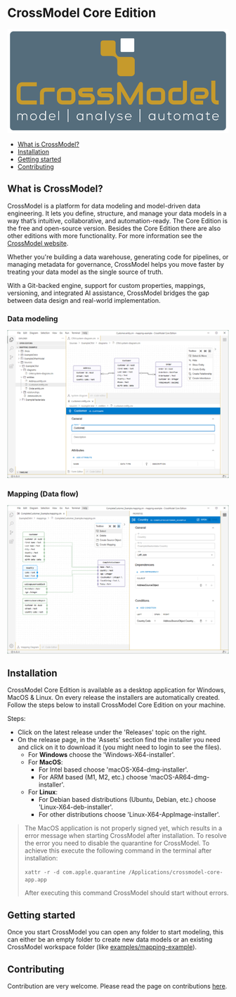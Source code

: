 # CrossModel Core Edition

![CrossModel Logo](./applications/electron-app/resources/crossmodel-splash.svg?sanitize=true)

- [What is CrossModel?](#what-is-crossmodel)
- [Installation](#installation)
- [Getting started](#getting-started)
- [Contributing](#contributing)

## What is CrossModel?

CrossModel is a platform for data modeling and model-driven data engineering. It lets you define, structure, and manage your data models in a way that’s intuitive, collaborative, and automation-ready. The Core Edition is the free and open-source version. Besides the Core Edition there are also other editions with more functionality. For more information see the [CrossModel website](https://crossmodel.io).

Whether you're building a data warehouse, generating code for pipelines, or managing metadata for governance, CrossModel helps you move faster by treating your data model as the single source of truth.

With a Git-backed engine, support for custom properties, mappings, versioning, and integrated AI assistance, CrossModel bridges the gap between data design and real-world implementation.

### Data modeling

![CrossModel - Modeling](docs/crossmodel-datamodel.png)

### Mapping (Data flow)

![CrossModel - Mapping](docs/crossmodel-mapping.png)

## Installation

CrossModel Core Edition is available as a desktop application for Windows, MacOS & Linux. On every release the installers are automatically created. Follow the steps below to install CrossModel Core Edition on your machine.

Steps:

- Click on the latest release under the 'Releases' topic on the right.
- On the release page, in the 'Assets' section find the installer you need and click on it to download it (you might need to login to see the files).
   - For **Windows** choose the 'Windows-X64-installer'.
   - For **MacOS**:
      - For Intel based choose 'macOS-X64-dmg-installer'.
      - For ARM based (M1, M2, etc.) choose 'macOS-AR64-dmg-installer'.
   - For **Linux**:
      - For Debian based distributions (Ubuntu, Debian, etc.) choose 'Linux-X64-deb-installer'.
      - For other distributions choose 'Linux-X64-AppImage-installer'.

> The MacOS application is not properly signed yet, which results in a error message when starting CrossModel after installation. To resolve the error you need to disable the quarantine for CrossModel. To achieve this execute the following command in the terminal after installation:
>
> `xattr -r -d com.apple.quarantine /Applications/crossmodel-core-app.app`
>
> After executing this command CrossModel should start without errors.

## Getting started

Once you start CrossModel you can open any folder to start modeling, this can either be an empty folder to create new data models or an existing CrossModel workspace folder (like [examples/mapping-example](./examples/mapping-example)).

## Contributing

Contribution are very welcome. Please read the page on contributions [here](./CONTRIBUTING.md).
